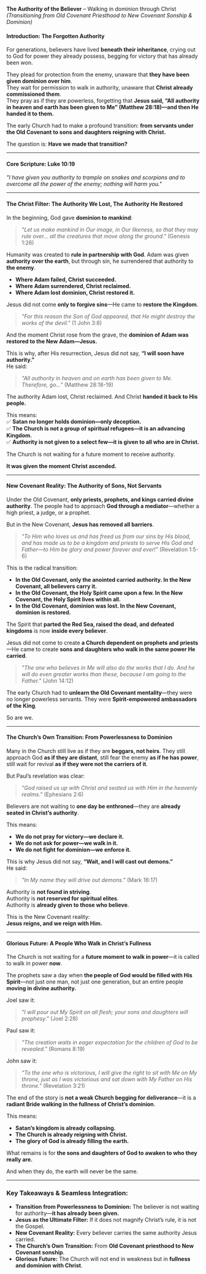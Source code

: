 **The Authority of the Believer** – Walking in dominion through Christ
_(Transitioning from Old Covenant Priesthood to New Covenant Sonship & Dominion)_

#### **Introduction: The Forgotten Authority**

For generations, believers have lived **beneath their inheritance**, crying out to God for power they already possess, begging for victory that has already been won.

They plead for protection from the enemy, unaware that **they have been given dominion over him**.  
They wait for permission to walk in authority, unaware that **Christ already commissioned them**.  
They pray as if they are powerless, forgetting that **Jesus said, “All authority in heaven and earth has been given to Me” (Matthew 28:18)—and then He handed it to them.**

The early Church had to make a profound transition: **from servants under the Old Covenant to sons and daughters reigning with Christ.**

The question is: **Have we made that transition?**

---

#### **Core Scripture: Luke 10:19**

_"I have given you authority to trample on snakes and scorpions and to overcome all the power of the enemy; nothing will harm you."_

---

#### **The Christ Filter: The Authority We Lost, The Authority He Restored**

In the beginning, God gave **dominion to mankind**:

> _"Let us make mankind in Our image, in Our likeness, so that they may rule over… all the creatures that move along the ground."_ (Genesis 1:26)

Humanity was created to **rule in partnership with God**. Adam was given **authority over the earth**, but through sin, he surrendered that authority to **the enemy**.

- **Where Adam failed, Christ succeeded.**
- **Where Adam surrendered, Christ reclaimed.**
- **Where Adam lost dominion, Christ restored it.**

Jesus did not come **only to forgive sins**—He came to **restore the Kingdom**.

> _"For this reason the Son of God appeared, that He might destroy the works of the devil."_ (1 John 3:8)

And the moment Christ rose from the grave, the **dominion of Adam was restored to the New Adam—Jesus.**

This is why, after His resurrection, Jesus did not say, **“I will soon have authority.”**  
He said:

> _"All authority in heaven and on earth has been given to Me. Therefore, go..."_ (Matthew 28:18-19)

The authority Adam lost, Christ reclaimed. And Christ **handed it back to His people.**

This means:  
✅ **Satan no longer holds dominion—only deception.**  
✅ **The Church is not a group of spiritual refugees—it is an advancing Kingdom.**  
✅ **Authority is not given to a select few—it is given to all who are in Christ.**

The Church is not waiting for a future moment to receive authority.

**It was given the moment Christ ascended.**

---

#### **New Covenant Reality: The Authority of Sons, Not Servants**

Under the Old Covenant, **only priests, prophets, and kings carried divine authority**. The people had to approach **God through a mediator**—whether a high priest, a judge, or a prophet.

But in the New Covenant, **Jesus has removed all barriers**.

> _"To Him who loves us and has freed us from our sins by His blood, and has made us to be a kingdom and priests to serve His God and Father—to Him be glory and power forever and ever!"_ (Revelation 1:5-6)

This is the radical transition:

- **In the Old Covenant, only the anointed carried authority. In the New Covenant, all believers carry it.**
- **In the Old Covenant, the Holy Spirit came upon a few. In the New Covenant, the Holy Spirit lives within all.**
- **In the Old Covenant, dominion was lost. In the New Covenant, dominion is restored.**

The Spirit that **parted the Red Sea, raised the dead, and defeated kingdoms** is now **inside every believer**.

Jesus did not come to create **a Church dependent on prophets and priests**—He came to create **sons and daughters who walk in the same power He carried**.

> _"The one who believes in Me will also do the works that I do. And he will do even greater works than these, because I am going to the Father."_ (John 14:12)

The early Church had to **unlearn the Old Covenant mentality**—they were no longer powerless servants. They were **Spirit-empowered ambassadors of the King**.

So are we.

---

#### **The Church’s Own Transition: From Powerlessness to Dominion**

Many in the Church still live as if they are **beggars, not heirs**. They still approach God **as if they are distant**, still fear the enemy **as if he has power**, still wait for revival **as if they were not the carriers of it**.

But Paul’s revelation was clear:

> _"God raised us up with Christ and seated us with Him in the heavenly realms."_ (Ephesians 2:6)

Believers are not waiting to **one day be enthroned**—they are **already seated in Christ’s authority**.

This means:

- **We do not pray for victory—we declare it.**
- **We do not ask for power—we walk in it.**
- **We do not fight for dominion—we enforce it.**

This is why Jesus did not say, **“Wait, and I will cast out demons.”**  
He said:

> _"In My name they will drive out demons."_ (Mark 16:17)

Authority is **not found in striving**.  
Authority is **not reserved for spiritual elites**.  
Authority is **already given to those who believe**.

This is the New Covenant reality:  
**Jesus reigns, and we reign with Him.**

---

#### **Glorious Future: A People Who Walk in Christ’s Fullness**

The Church is not waiting for a **future moment to walk in power**—it is called to walk in power **now**.

The prophets saw a day when **the people of God would be filled with His Spirit**—not just one man, not just one generation, but an entire people **moving in divine authority.**

Joel saw it:

> _"I will pour out My Spirit on all flesh; your sons and daughters will prophesy."_ (Joel 2:28)

Paul saw it:

> _"The creation waits in eager expectation for the children of God to be revealed."_ (Romans 8:19)

John saw it:

> _"To the one who is victorious, I will give the right to sit with Me on My throne, just as I was victorious and sat down with My Father on His throne."_ (Revelation 3:21)

The end of the story is **not a weak Church begging for deliverance**—it is a **radiant Bride walking in the fullness of Christ’s dominion**.

This means:

- **Satan’s kingdom is already collapsing.**
- **The Church is already reigning with Christ.**
- **The glory of God is already filling the earth.**

What remains is for **the sons and daughters of God to awaken to who they really are.**

And when they do, the earth will never be the same.

---

### **Key Takeaways & Seamless Integration:**

- **Transition from Powerlessness to Dominion:** The believer is not waiting for authority—**it has already been given.**
- **Jesus as the Ultimate Filter:** If it does not magnify Christ’s rule, it is not the Gospel.
- **New Covenant Reality:** Every believer carries the same authority Jesus carried.
- **The Church’s Own Transition:** From **Old Covenant priesthood to New Covenant sonship**.
- **Glorious Future:** The Church will not end in weakness but in **fullness and dominion with Christ**.